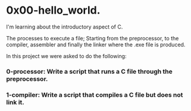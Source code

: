 # 0x00-hello_world.

I'm learning about the introductory aspect of C.

The processes to execute a file; Starting from the preprocessor, to the compiler, assembler and finally the linker where the .exe file is produced.

In this project we were asked to do the following:

### 0-processor: Write a script that runs a C file through the preprocessor.

### 1-compiler: Write a script that compiles a C file but does not link it.
